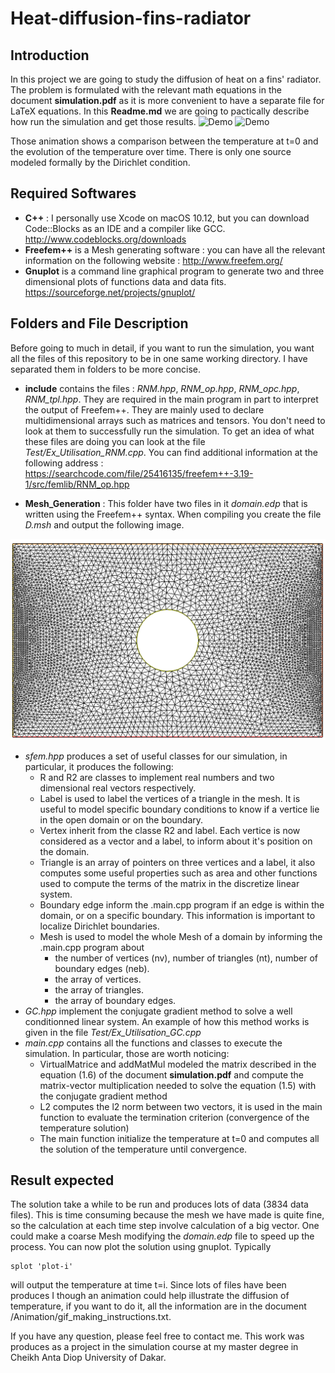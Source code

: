 # Heat-diffusion-fins-radiator

## Introduction
In this project we are going to study the diffusion of heat on a fins' radiator. The problem is formulated with the relevant math equations in the document **simulation.pdf** as it is more convenient to have a separate file for LaTeX equations. In this **Readme.md** we are going to pactically describe how run the simulation and get those results.
![Demo](https://user-images.githubusercontent.com/16581022/34326109-4645c7ba-e89d-11e7-9b0f-33a6615bc7df.gif)
![Demo](https://user-images.githubusercontent.com/16581022/34326126-9bcd3e16-e89d-11e7-8148-3dfce9371c9e.gif)

Those animation shows a comparison between the temperature at t=0 and the evolution of the temperature over time. There is only one source modeled formally by the Dirichlet condition.

## Required Softwares
* **C++** : I personally use  Xcode on macOS 10.12, but you can download Code::Blocks as an IDE and a compiler like GCC. 
http://www.codeblocks.org/downloads
* **Freefem++** is a Mesh generating software : you can have all the relevant information on the following website : http://www.freefem.org/
* **Gnuplot** is a command line graphical program to generate two and three dimensional plots of functions data and data fits.
https://sourceforge.net/projects/gnuplot/

## Folders and File Description

Before going to much in detail, if you want to run the simulation, you want all the files of this repository to be in one same working directory. I have separated them in folders to be more concise.

* **include** contains the files : *RNM.hpp*, *RNM_op.hpp*, *RNM_opc.hpp*, *RNM_tpl.hpp*. They are required in the main program in part to interpret the output of Freefem++. They are mainly used to declare multidimensional arrays such as matrices and tensors. You don't need to look at them to successfully run the simulation. To get an idea of what these files are doing you can look at the file *Test/Ex_Utilisation_RNM.cpp*. You can find additional information at the following address : https://searchcode.com/file/25416135/freefem++-3.19-1/src/femlib/RNM_op.hpp

* **Mesh_Generation** : This folder have two files in it *domain.edp* that is written using the Freefem++ syntax. When compiling you create the file *D.msh* and output the following image.

![Alt text](Mesh_Generation/maillage.png?raw=false "Title")

* *sfem.hpp* produces a set of useful classes for our simulation, in particular, it produces the following:
  * R and R2 are classes to implement real numbers and two dimensional real vectors respectively.
  * Label is used to label the vertices of a triangle in the mesh. It is useful to model specific boundary conditions to know if a vertice lie in the open domain or on the boundary.
  * Vertex inherit from the classe R2 and label. Each vertice is now considered as a vector and a label, to inform about it's position on the domain.
  * Triangle is an array of pointers on three vertices and a label, it also computes some useful properties such as area and other functions used to compute the terms of the matrix in the discretize linear system. 
  * Boundary edge inform the .main.cpp program if an edge is within the domain, or on a specific boundary. This information is important to localize Dirichlet boundaries.
  * Mesh is used to model the whole Mesh of a domain by informing the .main.cpp program about
    * the number of vertices (nv), number of triangles (nt), number of boundary edges (neb).
    * the array of vertices.
    * the array of triangles.
    * the array of boundary edges.
* *GC.hpp* implement the conjugate gradient method to solve a well conditionned linear system. An example of how this method works is given in the file *Test/Ex_Utilisation_GC.cpp*
* *main.cpp* contains all the functions and classes to execute the simulation. In particular, those are worth noticing:
  * VirtualMatrice and addMatMul modeled the matrix described in the equation (1.6) of the document **simulation.pdf**
  and compute the matrix-vector multiplication needed to solve the equation (1.5) with the conjugate gradient method
  * L2 computes the l2 norm between two vectors, it is used in the main function to evaluate the termination criterion (convergence of the temperature solution)
  * The main function initialize the temperature at t=0 and computes all the solution of the temperature until convergence.
  
## Result expected  
The solution take a while to be run and produces lots of data (3834 data files). This is time consuming because the mesh we have made is quite fine, so the calculation at each time step involve calculation of a big vector. One could make a coarse Mesh modifying the *domain.edp* file to speed up the process. 
You can now plot the solution using gnuplot. Typically 
```
splot 'plot-i'
```
will output the temperature at time t=i.
Since lots of files have been produces I though an animation could help illustrate the diffusion of temperature, if you want to do it, all the information are in the document /Animation/gif_making_instructions.txt.

If you have any question, please feel free to contact me. This work was produces as a project in the simulation course at my master degree in Cheikh Anta Diop University of Dakar.
